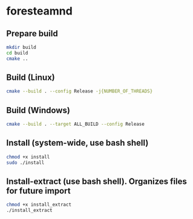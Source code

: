 # foresteamnd
## Prepare build
```bash
mkdir build
cd build
cmake ..
```
## Build (Linux)
```bash
cmake --build . --config Release -j{NUMBER_OF_THREADS}
```
## Build (Windows)
```bash
cmake --build . --target ALL_BUILD --config Release
```
## Install (system-wide, use bash shell)
```bash
chmod +x install
sudo ./install
```
## Install-extract (use bash shell). Organizes files for future import
```bash
chmod +x install_extract
./install_extract
```
